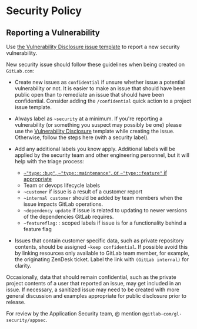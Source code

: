 # Security Policy

## Reporting a Vulnerability

Use [the Vulnerability Disclosure issue template](https://gitlab.com/gitlab-org/cli/-/issues/new?issuable_template=Vulnerability%20Disclosure) to report a new security vulnerability.

New security issue should follow these guidelines when being created on `GitLab.com`:

- Create new issues as `confidential` if unsure whether issue a potential
vulnerability or not. It is easier to make an issue that should have been
public open than to remediate an issue that should have been confidential.
Consider adding the `/confidential` quick action to a project issue template.

- Always label as ``~security`` at a minimum. If you're reporting a vulnerability (or something you suspect may possibly be one) please use the [Vulnerability Disclosure](https://gitlab.com/gitlab-org/gitlab/-/issues/new?issuable_template=Vulnerability%20Disclosure) template while creating the issue. Otherwise, follow the steps here (with a security label).

- Add any additional labels you know apply. Additional labels will be applied
by the security team and other engineering personnel, but it will help with
the triage process:
    - [`~"type::bug"`, `~"type::maintenance"`, or `~"type::feature"` if appropriate](https://about.gitlab.com/handbook/engineering/security/security-engineering-and-research/application-security/vulnerability-management.html#vulnerability-vs-feature-vs-bug)
    - Team or devops lifecycle labels
    - `~customer` if issue is a result of a customer report
    - `~internal customer` should be added by team members when the issue
    impacts GitLab operations.
    - `~dependency update` if issue is related to updating to newer versions of the dependencies GitLab requires.
    - `~featureflag::` scoped labels if issue is for a functionality behind a feature flag
- Issues that contain customer specific data, such as private repository contents,
should be assigned `~keep confidential`. If possible avoid this by linking
resources only available to GitLab team member, for example, the originating
ZenDesk ticket. Label the link with `(GitLab internal)` for clarity.

Occasionally, data that should remain confidential, such as the private
project contents of a user that reported an issue, may get included in an
issue. If necessary, a sanitized issue may need to be created with more
general discussion and examples appropriate for public disclosure prior to
release.

For review by the Application Security team, @ mention `@gitlab-com/gl-security/appsec`.

